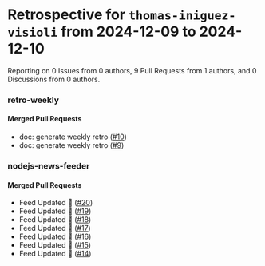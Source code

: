 # Retrospective for `thomas-iniguez-visioli` from 2024-12-09 to 2024-12-10

Reporting on 0 Issues from 0 authors, 9 Pull Requests from 1 authors, and 0 Discussions from 0 authors.


### retro-weekly

#### Merged Pull Requests

- doc: generate weekly retro ([#10](https://github.com/thomas-iniguez-visioli/retro-weekly/pull/10))
- doc: generate weekly retro ([#9](https://github.com/thomas-iniguez-visioli/retro-weekly/pull/9))

### nodejs-news-feeder

#### Merged Pull Requests

- Feed Updated 🍿 ([#20](https://github.com/thomas-iniguez-visioli/nodejs-news-feeder/pull/20))
- Feed Updated 🍿 ([#19](https://github.com/thomas-iniguez-visioli/nodejs-news-feeder/pull/19))
- Feed Updated 🍿 ([#18](https://github.com/thomas-iniguez-visioli/nodejs-news-feeder/pull/18))
- Feed Updated 🍿 ([#17](https://github.com/thomas-iniguez-visioli/nodejs-news-feeder/pull/17))
- Feed Updated 🍿 ([#16](https://github.com/thomas-iniguez-visioli/nodejs-news-feeder/pull/16))
- Feed Updated 🍿 ([#15](https://github.com/thomas-iniguez-visioli/nodejs-news-feeder/pull/15))
- Feed Updated 🍿 ([#14](https://github.com/thomas-iniguez-visioli/nodejs-news-feeder/pull/14))